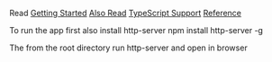 Read [Getting Started](https://facebook.github.io/react/docs/getting-started.html)
[Also Read](https://gresak.io/blog/typescript-with-react-and-jsx/)
[TypeScript Support](http://blogs.msdn.com/b/typescript/archive/2015/09/16/announcing-typescript-1-6.aspx)
[Reference](https://github.com/Microsoft/TypeScript/wiki/JSX)

To run the app first also install http-server
npm install http-server -g

The from the root directory run http-server and open in browser